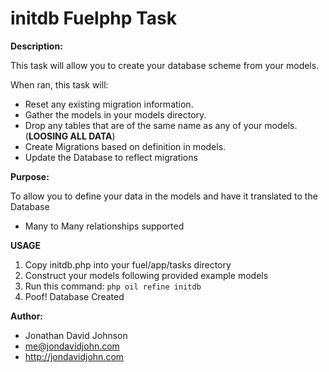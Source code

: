initdb Fuelphp Task
===================

**Description:**

This task will allow you to create your database scheme from your models.

When ran, this task will:

 - Reset any existing migration information.
 - Gather the models in your models directory.
 - Drop any tables that are of the same name as any of your models. (**LOOSING ALL DATA**)
 - Create Migrations based on definition in models.
 - Update the Database to reflect migrations

**Purpose:**

To allow you to define your data in the models and have it translated to the Database
 - Many to Many relationships supported

**USAGE**

 1. Copy initdb.php into your fuel/app/tasks directory
 2. Construct your models following provided example models
 3. Run this command: ```php oil refine initdb``` 
 4. Poof! Database Created


**Author:**

 - Jonathan David Johnson
 - me@jondavidjohn.com
 - http://jondavidjohn.com


